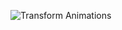 ![Transform Animations](https://github.com/mrgsdev/DesignCode/assets/157994617/137ab911-6212-4dca-a7a9-3fe2a412ad7b)
